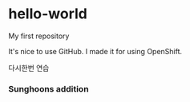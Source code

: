 # hello-world
My first repository

It's nice to use GitHub.
I made it for using OpenShift.

다시한번 연습

### Sunghoons addition
